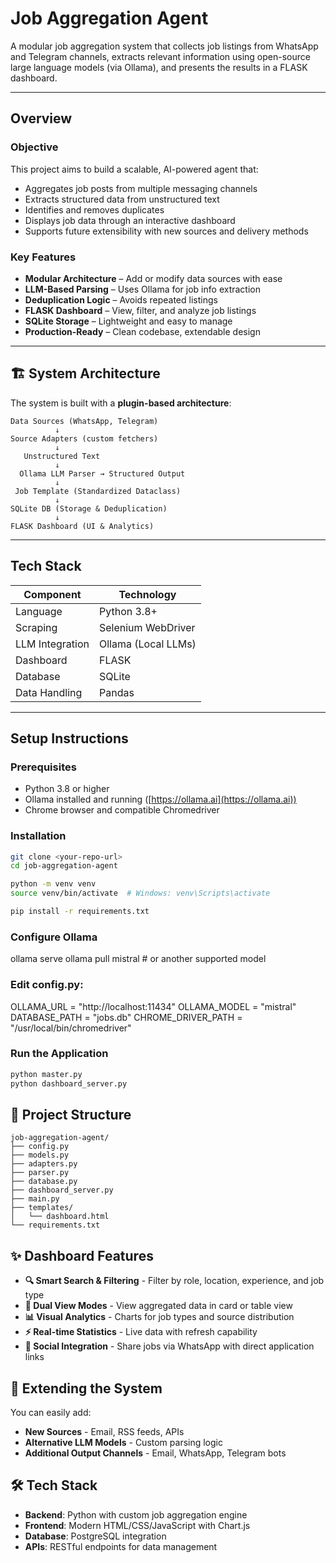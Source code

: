 # Job Aggregation Agent

A modular job aggregation system that collects job listings from WhatsApp and Telegram channels, extracts relevant information using open-source large language models (via Ollama), and presents the results in a FLASK dashboard.

---

## Overview

### Objective

This project aims to build a scalable, AI-powered agent that:

- Aggregates job posts from multiple messaging channels
- Extracts structured data from unstructured text
- Identifies and removes duplicates
- Displays job data through an interactive dashboard
- Supports future extensibility with new sources and delivery methods

### Key Features

- **Modular Architecture** – Add or modify data sources with ease
- **LLM-Based Parsing** – Uses Ollama for job info extraction
- **Deduplication Logic** – Avoids repeated listings
- **FLASK Dashboard** – View, filter, and analyze job listings
- **SQLite Storage** – Lightweight and easy to manage
- **Production-Ready** – Clean codebase, extendable design

---


## 🏗️ System Architecture

The system is built with a **plugin-based architecture**:

```
Data Sources (WhatsApp, Telegram)
          ↓
Source Adapters (custom fetchers)
          ↓
   Unstructured Text
          ↓
  Ollama LLM Parser → Structured Output
          ↓
 Job Template (Standardized Dataclass)
          ↓
SQLite DB (Storage & Deduplication)
          ↓
FLASK Dashboard (UI & Analytics)
```


---

## Tech Stack

| Component        | Technology        |
|------------------|-------------------|
| Language         | Python 3.8+        |
| Scraping         | Selenium WebDriver |
| LLM Integration  | Ollama (Local LLMs)|
| Dashboard        | FLASK          |
| Database         | SQLite             |
| Data Handling    | Pandas             |

---

## Setup Instructions

### Prerequisites

- Python 3.8 or higher
- Ollama installed and running ([https://ollama.ai](https://ollama.ai))
- Chrome browser and compatible Chromedriver

### Installation

```bash
git clone <your-repo-url>
cd job-aggregation-agent

python -m venv venv
source venv/bin/activate  # Windows: venv\Scripts\activate

pip install -r requirements.txt
```
### Configure Ollama
ollama serve
ollama pull mistral  # or another supported model

### Edit config.py:
OLLAMA_URL = "http://localhost:11434"
OLLAMA_MODEL = "mistral"
DATABASE_PATH = "jobs.db"
CHROME_DRIVER_PATH = "/usr/local/bin/chromedriver"


### Run the Application

```bash
python master.py
python dashboard_server.py
```

## 📁 Project Structure

```
job-aggregation-agent/
├── config.py
├── models.py
├── adapters.py
├── parser.py
├── database.py
├── dashboard_server.py
├── main.py
├── templates/
│   └── dashboard.html
└── requirements.txt
```

## ✨ Dashboard Features

- **🔍 Smart Search & Filtering** - Filter by role, location, experience, and job type
- **👀 Dual View Modes** - View aggregated data in card or table view
- **📊 Visual Analytics** - Charts for job types and source distribution
- **⚡ Real-time Statistics** - Live data with refresh capability
- **🤝 Social Integration** - Share jobs via WhatsApp with direct application links

## 🔧 Extending the System

You can easily add:

- **New Sources** - Email, RSS feeds, APIs
- **Alternative LLM Models** - Custom parsing logic
- **Additional Output Channels** - Email, WhatsApp, Telegram bots

## 🛠️ Tech Stack

- **Backend**: Python with custom job aggregation engine
- **Frontend**: Modern HTML/CSS/JavaScript with Chart.js
- **Database**: PostgreSQL integration
- **APIs**: RESTful endpoints for data management
